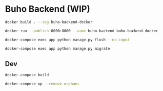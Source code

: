 # Buho Backend (WIP)

```bash
docker build . --tag buho-backend-docker
```

```bash
docker run --publish 8000:8000 --name buho-backend buho-backend-docker
```

```bash
docker-compose exec app python manage.py flush --no-input
```

```bash
docker-compose exec app python manage.py migrate
```

## Dev

```bash
docker-compose build
```

```bash
docker-compose up --remove-orphans
```

